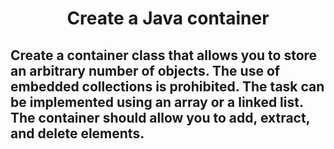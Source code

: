 <h1 align = "center"> Create a Java container </h1> 

## Create a container class that allows you to store an arbitrary number of objects. The use of embedded collections is prohibited.  The task can be implemented using an array or a linked list. The container should allow you to add, extract, and delete elements.
